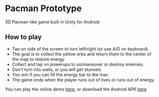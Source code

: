 # Pacman Prototype

3D Pacman-like game built in Unity for Android

## How to play
- Tap on side of the screen to turn left/right (or use A/D on keyboard).
- The goal is to collect the yellow orbs and return them to the center of the map to restore energy. 
- Collect and tap on powerups to outmaneuver or destroy enemies. 
- Don't turn into walls, or you will get stunned.
- You win if you can fill the energy bar to the max.
- The game ends when the player runs out of lives or runs out of energy. 

You can play the online demo [here](https://frankwan27.github.io/pacman/index.html), or download the Android APK [here](https://github.com/FrankWan27/PacmanPrototype/releases/tag/v1.0)
